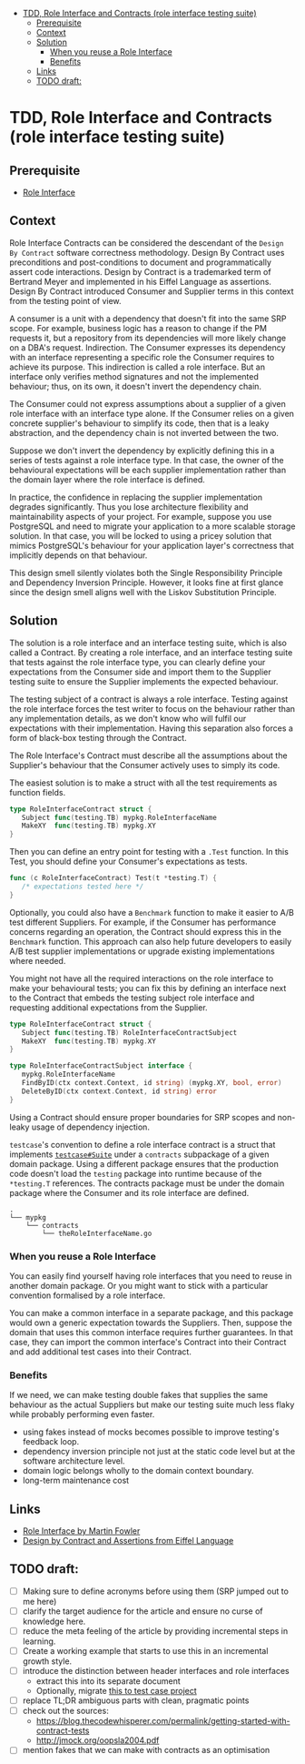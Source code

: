 <!-- START doctoc generated TOC please keep comment here to allow auto update -->
<!-- DON'T EDIT THIS SECTION, INSTEAD RE-RUN doctoc TO UPDATE -->

- [TDD, Role Interface and Contracts (role interface testing suite)](#tdd-role-interface-and-contracts-role-interface-testing-suite)
  - [Prerequisite](#prerequisite)
  - [Context](#context)
  - [Solution](#solution)
    - [When you reuse a Role Interface](#when-you-reuse-a-role-interface)
    - [Benefits](#benefits)
  - [Links](#links)
  - [TODO draft:](#todo-draft)

<!-- END doctoc generated TOC please keep comment here to allow auto update -->

# TDD, Role Interface and Contracts (role interface testing suite)

## Prerequisite

- [Role Interface](interface/role.md)

## Context

Role Interface Contracts can be considered the descendant of the `Design By Contract` software correctness methodology.
Design By Contract uses preconditions and post-conditions to document and programmatically assert code interactions.
Design by Contract is a trademarked term of Bertrand Meyer and implemented in his Eiffel Language as assertions.
Design By Contract introduced Consumer and Supplier terms in this context from the testing point of view.

A consumer is a unit with a dependency that doesn't fit into the same SRP scope. For example, business logic has a reason to change if the PM requests it, but a repository from its dependencies will more likely change on a DBA's request.
Indirection.
The Consumer expresses its dependency with an interface representing a specific role the Consumer requires to achieve its purpose.
This indirection is called a role interface.
But an interface only verifies method signatures and not the implemented behaviour; thus, on its own, it doesn't invert the dependency chain.

The Consumer could not express assumptions about a supplier of a given role interface with an interface type alone.
If the Consumer relies on a given concrete supplier's behaviour to simplify its code, then that is a leaky abstraction, and the dependency chain is not inverted between the two.

Suppose we don't invert the dependency by explicitly defining this in a series of tests against a role interface type. In that case, the owner of the behavioural expectations will be each supplier implementation rather than the domain layer where the role interface is defined.

In practice, the confidence in replacing the supplier implementation degrades significantly. Thus you lose architecture flexibility and maintainability aspects of your project. For example, suppose you use PostgreSQL and need to migrate your application to a more scalable storage solution. In that case, you will be locked to using a pricey solution that mimics PostgreSQL's behaviour for your application layer's correctness that implicitly depends on that behaviour.

This design smell silently violates both the Single Responsibility Principle and Dependency Inversion Principle. However, it looks fine at first glance since the design smell aligns well with the Liskov Substitution Principle.

## Solution

The solution is a role interface and an interface testing suite, which is also called a Contract.
By creating a role interface, and an interface testing suite that tests against the role interface type,
you can clearly define your expectations from the Consumer side
and import them to the Supplier testing suite to ensure the Supplier implements the expected behaviour.

The testing subject of a contract is always a role interface.
Testing against the role interface forces the test writer to focus on the behaviour rather than any implementation details, as we don't know who will fulfil our expectations with their implementation.
Having this separation also forces a form of black-box testing through the Contract.

The Role Interface's Contract must describe all the assumptions about the Supplier's behaviour that the Consumer actively uses to simply its code.

The easiest solution is to make a struct with all the test requirements as function fields.

```go
type RoleInterfaceContract struct {
   Subject func(testing.TB) mypkg.RoleInterfaceName
   MakeXY  func(testing.TB) mypkg.XY
}
```

Then you can define an entry point for testing with a `.Test` function.
In this Test, you should define your Consumer's expectations as tests.

```go
func (c RoleInterfaceContract) Test(t *testing.T) {
   /* expectations tested here */
}
```

Optionally, you could also have a `Benchmark` function to make it easier to A/B test different Suppliers. For example, if the Consumer has performance concerns regarding an operation, the Contract should express this in the `Benchmark` function.
This approach can also help future developers to easily A/B test supplier implementations
or upgrade existing implementations where needed.


You might not have all the required interactions on the role interface to make your behavioural tests; you can fix this by defining an interface next to the Contract that embeds the testing subject role interface and requesting additional expectations from the Supplier.

```go
type RoleInterfaceContract struct {
   Subject func(testing.TB) RoleInterfaceContractSubject
   MakeXY  func(testing.TB) mypkg.XY
}

type RoleInterfaceContractSubject interface {
   mypkg.RoleInterfaceName
   FindByID(ctx context.Context, id string) (mypkg.XY, bool, error)
   DeleteByID(ctx context.Context, id string) error
}
```

Using a Contract should ensure proper boundaries for SRP scopes and non-leaky usage of dependency injection.

`testcase`'s convention to define a role interface contract is a struct that implements [`testcase#Suite`](https://pkg.go.dev/go.llib.dev/testcase#Suite)
under a `contracts` subpackage of a given domain package.
Using a different package ensures that the production code doesn't load the `testing` package into runtime because of the `*testing.T` references.
The contracts package must be under the domain package where the Consumer and its role interface are defined.

```
.
└── mypkg
    └── contracts
        └── theRoleInterfaceName.go  
```

### When you reuse a Role Interface

You can easily find yourself having role interfaces that you need to reuse in another domain package.
Or you might want to stick with a particular convention formalised by a role interface.

You can make a common interface in a separate package, and this package would own a generic expectation towards the Suppliers. Then, suppose the domain that uses this common interface requires further guarantees. In that case, they can import the common interface's Contract into their Contract and add additional test cases into their Contract.

### Benefits

If we need, we can make testing double fakes that supplies the same behaviour as the actual Suppliers but make our testing suite much less flaky while probably performing even faster.

- using fakes instead of mocks becomes possible to improve testing's feedback loop.
- dependency inversion principle not just at the static code level but at the software architecture level.
- domain logic belongs wholly to the domain context boundary.
- long-term maintenance cost

## Links

- [Role Interface by Martin Fowler](https://martinfowler.com/bliki/RoleInterface.html)
- [Design by Contract and Assertions from Eiffel Language](https://www.eiffel.org/doc/solutions/Design_by_Contract_and_Assertions)

## TODO draft:

- [ ] Making sure to define acronyms before using them (SRP jumped out to me here)
- [ ] clarify the target audience for the article and ensure no curse of knowledge here.
- [ ] reduce the meta feeling of the article by providing incremental steps in learning.
- [ ] Create a working example that starts to use this in an incremental growth style.
- [ ] introduce the distinction between header interfaces and role interfaces
  * extract this into its separate document
  * Optionally, migrate [this to test case project](https://github.com/adamluzsi/design/tree/master/interface/role-vs-header)
- [ ] replace TL;DR ambiguous parts with clean, pragmatic points
- [ ] check out the sources:
  * https://blog.thecodewhisperer.com/permalink/getting-started-with-contract-tests
  * http://jmock.org/oopsla2004.pdf
- [ ] mention fakes that we can make with contracts as an optimisation
